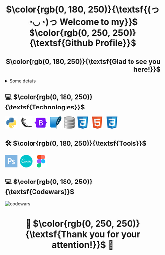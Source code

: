 [//]: # (Header)

<h1 align="center">
  $\color{rgb(0, 180, 250)}{\textsf{(っ◔◡◔)っ Welcome to my}}$
  $\color{rgb(0, 250, 250)}{\textsf{Github Profile}}$
  <br>
</h1>

<h2 align="right">
  $\color{rgb(0, 180, 250)}{\textsf{Glad to see you here!}}$
</h2>

[//]: # (Body)



<details>
  <summary>Some details</summary>

- 🔭 

- 🌱 

- 🤝 

- 👨‍💻
  
| Backend | Frontend |
|:------------------:|:------------------:|
| <img src="https://github.com/devicons/devicon/blob/master/icons/sqlite/sqlite-original.svg" title="sqlte3" alt="sqlte3" width="40" height="40"/>|  Some text  |
| <img src="img/sqlitebrowser.svg" title="db browser" alt="db browser" width="40" height="40"/> | And another text |

- 💬 

- 📫 

</details>



[//]: # (<div align="center"><img src="https://github-readme-stats.vercel.app/api/top-langs/?username=glebcarlsefni&hide_border=true&layout=compact&theme=transparent" style="width: 60%"/></div>)

## 💻 $\color{rgb(0, 180, 250)}{\textsf{Technologies}}$

<div>
  <img src="https://github.com/devicons/devicon/blob/master/icons/python/python-original.svg" title="python" alt="python" width="40" height="40"/>&nbsp
  <img src="https://github.com/devicons/devicon/blob/master/icons/flask/flask-original.svg" title="flask" alt="flask" width="40" height="40"/>&nbsp
  <img src="https://github.com/devicons/devicon/blob/master/icons/bootstrap/bootstrap-original.svg" title="bootstrap" alt="bootstrap" width="40" height="40"/>&nbsp
  <img src="https://github.com/devicons/devicon/blob/master/icons/sqlite/sqlite-original.svg" title="sqlte3" alt="sqlte3" width="40" height="40"/>
  <img src="img/sqlitebrowser.svg" title="db browser" alt="db browser" width="40" height="40"/>
  <img src="https://github.com/devicons/devicon/blob/master/icons/css3/css3-original.svg" title="css" alt="css" width="40" height="40"/>&nbsp
  <img src="https://github.com/devicons/devicon/blob/master/icons/html5/html5-original.svg" title="html5" alt="html5" width="40" height="40"/>&nbsp
  <img src="https://github.com/devicons/devicon/blob/master/icons/css3/css3-original.svg" title="css" alt="css" width="40" height="40"/>&nbsp
</div>

[//]: # (---)

## 🛠 $\color{rgb(0, 180, 250)}{\textsf{Tools}}$

<div>
  <img src="https://github.com/devicons/devicon/blob/master/icons/photoshop/photoshop-plain.svg" title="photoshop" alt="photoshop" width="40" height="40"/>&nbsp;
  <img src="https://github.com/devicons/devicon/blob/master/icons/canva/canva-original.svg" title="canva" alt="canva" width="40" height="40"/>&nbsp;
  <img src="https://github.com/devicons/devicon/blob/master/icons/figma/figma-original.svg" title="figma" alt="figma" width="40" height="40"/>&nbsp;
</div>

[//]: # (---)

## 💻 $\color{rgb(0, 180, 250)}{\textsf{Codewars}}$

![codewars](https://www.codewars.com/users/glebCarlsefni/badges/large)

[//]: # (---)

<h1 align="center">
  🙏
  $\color{rgb(0, 250, 250)}{\textsf{Thank you for your attention!}}$
  🙏
</h1>
